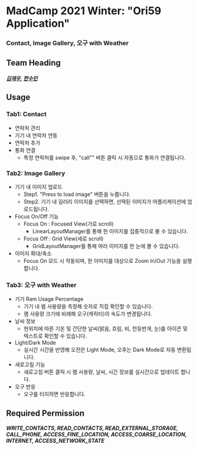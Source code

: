 # MadCamp 2021 Winter: "Ori59 Application"
### Contact, Image Gallery, 오구 with Weather

## Team Heading
##### [김재우](https://github.com/jjwwk0), [한수민](https://github.com/Hans-0101)

## Usage
### Tab1: Contact
+ 연락처 관리
+ 기기 내 연락처 연동
+ 연락처 추가
+ 통화 연결
    - 특정 연락처를 swipe 후, "call"" 버튼 클릭 시 자동으로 통화가 연결됩니다.

### Tab2: Image Gallery
+ 기기 내 이미지 업로드
  - Step1. "Press to load image" 버튼을 누릅니다.
  - Step2. 기기 내 길러리 이미지를 선택하면, 선택된 이미지가 어플리케이션에 업로드됩니다.
+ Focus On/Off 기능
    - Focus On : Focused View(가로 scroll)
      - LinearLayoutManager를 통해 한 이미지를 집중적으로 불 수 있습니다.
    - Focus Off : Grid View(세로 scroll)
      - GridLayoutManager를 통해 여러 이미지를 한 눈에 볼 수 있습니다.
+ 이미지 확대/축소
    - Focus On 모드 시 작동되며, 한 이미지를 대상으로 Zoom In/Out 기능을 실행합니다.
    
### Tab3: 오구 with Weather
+ 기기 Ram Usage Percentage
  - 기기 내 램 사용량을 측정해 숫자로 직접 확인할 수 있습니다.
  - 램 사용량 크기에 비례해 오구(캐릭터)의 속도가 변경됩니다.
+ 날씨 정보
  - 현위치에 따른 기온 및 간단한 날씨(맑음, 흐림, 비, 천둥번개, 눈)를 아이콘 및 텍스트로 확인할 수 있습니다.
+ Light/Dark Mode
  - 실시간 시간을 반영해 오전은 Light Mode, 오후는 Dark Mode로 자동 변환됩니다.
+ 새로고침 기능
  - 새로고침 버튼 클릭 시 램 사용량, 날씨, 시간 정보를 실시간으로 업데이트 합니다.
+ 오구 반응
  - 오구를 터지하면 반응합니다.

## Required Permission
##### WRITE_CONTACTS, READ_CONTACTS, READ_EXTERNAL_STORAGE, CALL_PHONE, ACCESS_FINE_LOCATION, ACCESS_COARSE_LOCATION, INTERNET, ACCESS_NETWORK_STATE
